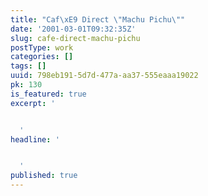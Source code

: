 ```yaml
---
title: "Caf\xE9 Direct \"Machu Pichu\""
date: '2001-03-01T09:32:35Z'
slug: cafe-direct-machu-pichu
postType: work
categories: []
tags: []
uuid: 798eb191-5d7d-477a-aa37-555eaaa19022
pk: 130
is_featured: true
excerpt: '


  '
headline: '


  '
published: true
---
```




